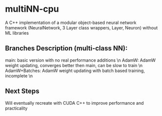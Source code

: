 # multiNN-cpu
A C++ implementation of a modular object-based neural network framework (NeuralNetwork, 3 Layer class wrappers, Layer, Neuron) without ML libraries

## Branches Description (multi-class NN):
main: basic version with no real performance additions \n
AdamW: AdamW weight updating, converges better then main, can be slow to train \n
AdamW+Batches: AdamW weight updating with batch based training, incomplete \n

## Next Steps
Will eventually recreate with CUDA C++ to improve performance and practicality

